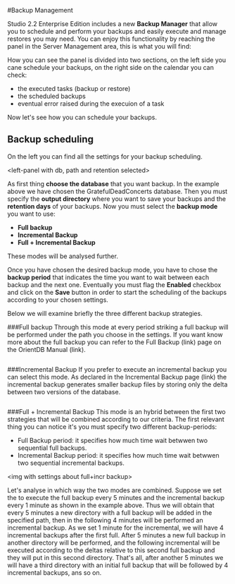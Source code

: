 #Backup Management

Studio 2.2 Enterprise Edition includes a new **Backup Manager** that allow you to schedule and perform your backups and easily 
execute and manage restores you may need.
You can enjoy this functionality by reaching the panel in the Server Management area, this is what you will find:

<fresh scheduler image>

How you can see the panel is divided into two sections, on the left side you cane schedule your backups, on the right side on 
the calendar you can check:
- the executed tasks (backup or restore)
- the scheduled backups
- eventual error raised during the execuion of a task

Now let's see how you can schedule your backups.

## Backup scheduling

On the left you can find all the settings for your backup scheduling.

<left-panel with db, path and retention selected>

As first thing **choose the database** that you want backup. In the example above we have chosen the GratefulDeadConcerts
database.
Then you must specify the **output directory** where you want to save your backups and the **retention days** of your backups.
Now you must select the **backup mode** you want to use:
- **Full backup**
- **Incremental Backup**
- **Full + Incremental Backup**

These modes will be analysed further.

Once you have chosen the desired backup mode, you have to chose the **backup period** that indicates the time you want to
wait between each backup and the next one.
Eventually you must flag the **Enabled** checkbox and click on the **Save** button in order to start the scheduling of the 
backups according to your chosen settings.

Below we will examine briefly the three different backup strategies.

###Full backup
Through this mode at every period striking a full backup will be performed under the path you choose in the settings.
If you want know more about the full backup you can refer to the Full Backup (link) page on the OrientDB Manual (link).

<img with settings about Full backup>

###Incremental Backup
If you prefer to execute an incremental backup you can select this mode.
As declared in the Incremental Backup page (link) the incremental backup generates smaller backup files by storing only the 
delta between two versions of the database.

<img with settings about Incremental backup>



###Full + Incremental Backup
This mode is an hybrid between the first two strategies that will be combined according to our criteria. The first relevant 
thing you can notice it's you must specify two different backup-periods:
- Full Backup period: it specifies how much time wait betwwen two sequential full backups.
- Incremental Backup period: it specifies how much time wait betwwen two sequential incremental backups.

<img with settings about full+incr backup>

Let's analyse in which way the two modes are combined. Suppose we set the to execute the full backup every 5 minutes and the 
incremental backup every 1 minute as shown in the example above.
Thus we will obtain that every 5 minutes a new directory with a full backup will be added in the specified path, then in the 
following 4 minutes will be performed an incremental backup. As we set 1 minute for the incremental, we will have 4 incremental 
backups after the first full.
After 5 minutes a new full backup in another directory will be performed, and the following incremental will be executed according
to the deltas relative to this second full backup and they will put in this second directory.
That's all, after another 5 minutes we will have a third directory with an initial full backup that will be followed by 4 
incremental backups, ans so on.
